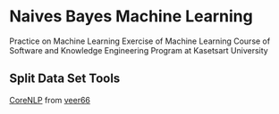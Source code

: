 # Naives Bayes Machine Learning

Practice on Machine Learning Exercise of Machine Learning Course of Software and Knowledge Engineering Program at Kasetsart University

## Split Data Set Tools

[CoreNLP](https://github.com/veer66/corenlptut) from [veer66](https://github.com/veer66)
